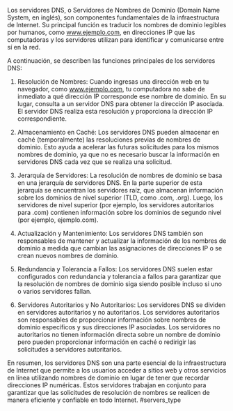 Los servidores DNS, o Servidores de Nombres de Dominio (Domain Name System, en inglés), son componentes fundamentales de la infraestructura de Internet. Su principal función es traducir los nombres de dominio legibles por humanos, como www.ejemplo.com, en direcciones IP que las computadoras y los servidores utilizan para identificar y comunicarse entre sí en la red.

A continuación, se describen las funciones principales de los servidores DNS:

1. Resolución de Nombres: Cuando ingresas una dirección web en tu navegador, como www.ejemplo.com, tu computadora no sabe de inmediato a qué dirección IP corresponde ese nombre de dominio. En su lugar, consulta a un servidor DNS para obtener la dirección IP asociada. El servidor DNS realiza esta resolución y proporciona la dirección IP correspondiente.

2. Almacenamiento en Caché: Los servidores DNS pueden almacenar en caché (temporalmente) las resoluciones previas de nombres de dominio. Esto ayuda a acelerar las futuras solicitudes para los mismos nombres de dominio, ya que no es necesario buscar la información en servidores DNS cada vez que se realiza una solicitud.

3. Jerarquía de Servidores: La resolución de nombres de dominio se basa en una jerarquía de servidores DNS. En la parte superior de esta jerarquía se encuentran los servidores raíz, que almacenan información sobre los dominios de nivel superior (TLD, como .com, .org). Luego, los servidores de nivel superior (por ejemplo, los servidores autoritarios para .com) contienen información sobre los dominios de segundo nivel (por ejemplo, ejemplo.com).

4. Actualización y Mantenimiento: Los servidores DNS también son responsables de mantener y actualizar la información de los nombres de dominio a medida que cambian las asignaciones de direcciones IP o se crean nuevos nombres de dominio.

5. Redundancia y Tolerancia a Fallos: Los servidores DNS suelen estar configurados con redundancia y tolerancia a fallos para garantizar que la resolución de nombres de dominio siga siendo posible incluso si uno o varios servidores fallan.

6. Servidores Autoritarios y No Autoritarios: Los servidores DNS se dividen en servidores autoritarios y no autoritarios. Los servidores autoritarios son responsables de proporcionar información sobre nombres de dominio específicos y sus direcciones IP asociadas. Los servidores no autoritarios no tienen información directa sobre un nombre de dominio pero pueden proporcionar información en caché o redirigir las solicitudes a servidores autoritarios.

En resumen, los servidores DNS son una parte esencial de la infraestructura de Internet que permite a los usuarios acceder a sitios web y otros servicios en línea utilizando nombres de dominio en lugar de tener que recordar direcciones IP numéricas. Estos servidores trabajan en conjunto para garantizar que las solicitudes de resolución de nombres se realicen de manera eficiente y confiable en todo Internet.
#servers_type
